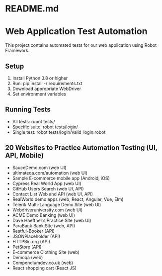 # README.md
# Web Application Test Automation
This project contains automated tests for our web application using Robot Framework.

## Setup
1. Install Python 3.8 or higher
2. Run: pip install -r requirements.txt
3. Download appropriate WebDriver
4. Set environment variables

## Running Tests
- All tests: robot tests/
- Specific suite: robot tests/login/
- Single test: robot tests/login/valid_login.robot

## 20 Websites to Practice Automation Testing (UI, API, Mobile)
- SauceDemo.com (web UI)
- ultimateqa.com/automation (web UI)
- Sample E-commerce mobile app (Android, iOS)
- Cypress Real World App (web UI)
- GitHub Users Search (web UI, API)
- Contact List Web and API (web UI, API)
- RealWorld demo apps (web, React, Angular, Vue, Elm)
- Telerik Multi-Language Demo Site (web UI)
- Webdriveruniversity.com (web UI)
- ACME Demo Banking (web UI)
- Dave Haeffner’s Practice Site (web UI)
- ParaBank Bank Site (web, API)
- Restful-Booker (API)
- JSONPlaceholder (API)
- HTTPBin.org (API)
- PetStore (API)
- E-commerce Clothing Site (web)
- Demoqa (web)
- Compendiumdev.co.uk (web)
- React shopping cart (React JS)